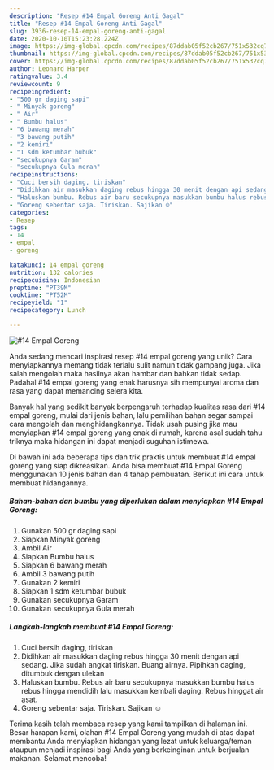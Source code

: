 ```yaml
---
description: "Resep #14 Empal Goreng Anti Gagal"
title: "Resep #14 Empal Goreng Anti Gagal"
slug: 3936-resep-14-empal-goreng-anti-gagal
date: 2020-10-10T15:23:28.224Z
image: https://img-global.cpcdn.com/recipes/87ddab05f52cb267/751x532cq70/14-empal-goreng-foto-resep-utama.jpg
thumbnail: https://img-global.cpcdn.com/recipes/87ddab05f52cb267/751x532cq70/14-empal-goreng-foto-resep-utama.jpg
cover: https://img-global.cpcdn.com/recipes/87ddab05f52cb267/751x532cq70/14-empal-goreng-foto-resep-utama.jpg
author: Leonard Harper
ratingvalue: 3.4
reviewcount: 9
recipeingredient:
- "500 gr daging sapi"
- " Minyak goreng"
- " Air"
- " Bumbu halus"
- "6 bawang merah"
- "3 bawang putih"
- "2 kemiri"
- "1 sdm ketumbar bubuk"
- "secukupnya Garam"
- "secukupnya Gula merah"
recipeinstructions:
- "Cuci bersih daging, tiriskan"
- "Didihkan air masukkan daging rebus hingga 30 menit dengan api sedang. Jika sudah angkat tiriskan. Buang airnya. Pipihkan daging, ditumbuk dengan ulekan"
- "Haluskan bumbu. Rebus air baru secukupnya masukkan bumbu halus rebus hingga mendidih lalu masukkan kembali daging. Rebus hinggat air asat."
- "Goreng sebentar saja. Tiriskan. Sajikan ☺️"
categories:
- Resep
tags:
- 14
- empal
- goreng

katakunci: 14 empal goreng 
nutrition: 132 calories
recipecuisine: Indonesian
preptime: "PT39M"
cooktime: "PT52M"
recipeyield: "1"
recipecategory: Lunch

---
```



![#14 Empal Goreng](https://img-global.cpcdn.com/recipes/87ddab05f52cb267/751x532cq70/14-empal-goreng-foto-resep-utama.jpg)

Anda sedang mencari inspirasi resep #14 empal goreng yang unik? Cara menyiapkannya memang tidak terlalu sulit namun tidak gampang juga. Jika salah mengolah maka hasilnya akan hambar dan bahkan tidak sedap. Padahal #14 empal goreng yang enak harusnya sih mempunyai aroma dan rasa yang dapat memancing selera kita.



Banyak hal yang sedikit banyak berpengaruh terhadap kualitas rasa dari #14 empal goreng, mulai dari jenis bahan, lalu pemilihan bahan segar sampai cara mengolah dan menghidangkannya. Tidak usah pusing jika mau menyiapkan #14 empal goreng yang enak di rumah, karena asal sudah tahu triknya maka hidangan ini dapat menjadi suguhan istimewa.


Di bawah ini ada beberapa tips dan trik praktis untuk membuat #14 empal goreng yang siap dikreasikan. Anda bisa membuat #14 Empal Goreng menggunakan 10 jenis bahan dan 4 tahap pembuatan. Berikut ini cara untuk membuat hidangannya.

<!--inarticleads1-->

##### Bahan-bahan dan bumbu yang diperlukan dalam menyiapkan #14 Empal Goreng:

1. Gunakan 500 gr daging sapi
1. Siapkan  Minyak goreng
1. Ambil  Air
1. Siapkan  Bumbu halus
1. Siapkan 6 bawang merah
1. Ambil 3 bawang putih
1. Gunakan 2 kemiri
1. Siapkan 1 sdm ketumbar bubuk
1. Gunakan secukupnya Garam
1. Gunakan secukupnya Gula merah




<!--inarticleads2-->

##### Langkah-langkah membuat #14 Empal Goreng:

1. Cuci bersih daging, tiriskan
1. Didihkan air masukkan daging rebus hingga 30 menit dengan api sedang. Jika sudah angkat tiriskan. Buang airnya. Pipihkan daging, ditumbuk dengan ulekan
1. Haluskan bumbu. Rebus air baru secukupnya masukkan bumbu halus rebus hingga mendidih lalu masukkan kembali daging. Rebus hinggat air asat.
1. Goreng sebentar saja. Tiriskan. Sajikan ☺️




Terima kasih telah membaca resep yang kami tampilkan di halaman ini. Besar harapan kami, olahan #14 Empal Goreng yang mudah di atas dapat membantu Anda menyiapkan hidangan yang lezat untuk keluarga/teman ataupun menjadi inspirasi bagi Anda yang berkeinginan untuk berjualan makanan. Selamat mencoba!

